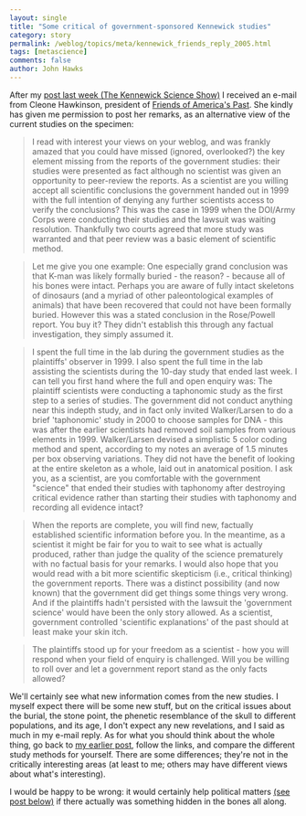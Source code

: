 ```yaml
---
layout: single 
title: "Some critical of government-sponsored Kennewick studies" 
category: story
permalink: /weblog/topics/meta/kennewick_friends_reply_2005.html
tags: [metascience] 
comments: false 
author: John Hawks 
---
```



<p>
After my <a href="weblog/topics/meta/kennewick_2005_study.html">post last week (The Kennewick Science Show)</a> I received an e-mail from Cleone Hawkinson, president of <a href="http://www.friendsofpast.org/">Friends of America's Past</a>. She kindly has given me permission to post her remarks, as an alternative view of the current studies on the specimen: 
</p>

<blockquote>I read with interest your views on your weblog, and was frankly amazed that you could have missed (ignored, overlooked?) the key element missing from the reports of the government studies:  their studies were presented as fact although no scientist was given an opportunity to peer-review the reports.  As a scientist are you willing accept all scientific conclusions the government handed out in 1999 with the full intention of denying any further scientists access to verify the conclusions?  This was the case in 1999 when the DOI/Army Corps were conducting their studies and the lawsuit was waiting resolution.  Thankfully two courts agreed that more study was warranted and that peer review was a basic element of scientific method.</blockquote>

<blockquote>Let me give you one example:  One especially grand conclusion was that K-man was likely formally buried - the reason? - because all of his bones were intact.  Perhaps you are aware of  fully intact skeletons of dinosaurs (and a myriad of other paleontological examples of animals) that have been recovered that could not have been formally buried.  However this was a stated conclusion in the Rose/Powell report.  You buy it?  They didn't establish this through any factual investigation, they simply assumed it.</blockquote>

<blockquote>I spent the full time in the lab during the government studies as the plaintiffs' observer in 1999.  I also spent the full time in the lab assisting the scientists during the 10-day study that ended last week. I can tell you first hand where the full and open enquiry was:  The plaintiff scientists were conducting a taphonomic study as the first step to a series of studies.  The government did not conduct anything near this indepth study, and in fact only invited Walker/Larsen to do a brief 'taphonomic' study in 2000 to choose samples for DNA - this was after the earlier scientists had removed soil samples from various elements in 1999.  Walker/Larsen devised a simplistic 5 color coding method and spent, according to my notes an average of 1.5 minutes per box observing variations.  They did not have the benefit of looking at the entire skeleton as a whole, laid out in anatomical position.  I ask you, as a scientist, are you comfortable with the government "science" that ended their studies with taphonomy after destroying critical evidence rather than starting their studies with taphonomy and recording all evidence intact? </blockquote>

<blockquote>When the reports are complete, you will find new, factually established scientific information before you.  In the meantime, as a scientist it might be fair for you to wait to see what is actually produced, rather than judge the quality of the science prematurely with no factual basis for your remarks.  I would also hope that you would read with a bit more scientific skepticism (i.e., critical thinking) the government reports.  There was a distinct possibility (and now known) that the government did get things some things very wrong.  And if the plaintiffs hadn't persisted with the lawsuit the 'government science' would have been the only story allowed.  As a scientist, government controlled 'scientific explanations' of the past should at least make your skin itch.</blockquote>

<blockquote>The plaintiffs stood up for your freedom as a scientist - how you will respond when your field of enquiry is challenged.  Will you be willing to roll over and let a government report stand as the only facts allowed? </blockquote>

<p>
We'll certainly see what new information comes from the new studies. I myself expect there will be some new stuff, but on the critical issues about the burial, the stone point, the phenetic resemblance of the skull to different populations, and its age, I don't expect any new revelations, and I said as much in my e-mail reply. As for what you should think about the whole thing, go back to <a href="weblog/topics/meta/kennewick_2005_study.html">my earlier post</a>, follow the links, and compare the different study methods for yourself. There are some differences; they're not in the critically interesting areas (at least to me; others may have different views about what's interesting). 
</p>

<p>
I would be happy to be wrong: it would certainly help political matters <a href="weblog/topics/meta/nagpra_testimony_2005.html">(see post below)</a> if there actually was something hidden in the bones all along. 
</p>

